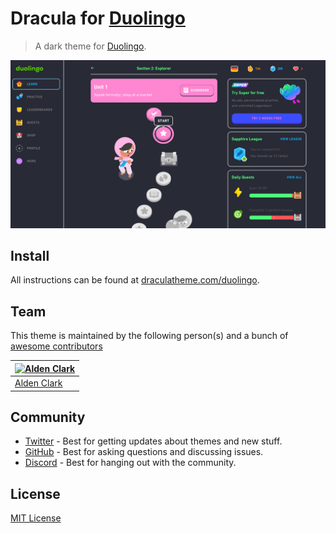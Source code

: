 # Dracula for [Duolingo](https://duolingo.com)

> A dark theme for [Duolingo](https://Duolingo.com).

![Screenshot](./screenshot.png)

## Install

All instructions can be found at [draculatheme.com/duolingo](https://draculatheme.com/duolingo).

## Team

This theme is maintained by the following person(s) and a bunch of [awesome contributors](https://github.com/dracula/duolingo/graphs/contributors)

| [![Alden Clark](https://github.com/sonofactgnrd.png?size=100)](https://github.com/sonofactgnrd) |
| ----------------------------------------------------------------------------------------------- |
| [Alden Clark](https://github.com/sonofactgnrd)                                                  |

## Community

- [Twitter](https://twitter.com/draculatheme) - Best for getting updates about themes and new stuff.
- [GitHub](https://github.com/dracula/dracula-theme/discussions) - Best for asking questions and discussing issues.
- [Discord](https://draculatheme.com/discord-invite) - Best for hanging out with the community.

## License

[MIT License](./LICENSE)
